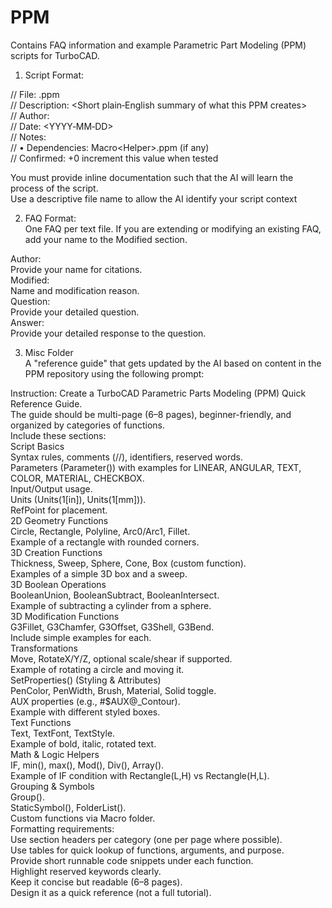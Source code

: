 # PPM
Contains FAQ information and example Parametric Part Modeling (PPM) scripts for TurboCAD.  

1. Script Format:  

// File: <Name>.ppm  
// Description: <Short plain‑English summary of what this PPM creates>  
// Author: <Your Name>  
// Date: <YYYY‑MM‑DD>  
// Notes:  
//   • Dependencies: Macro\<Helper>.ppm (if any)  
// Confirmed: +0 increment this value when tested  

You must provide inline documentation such that the AI will learn the process of  the  script.  
Use a descriptive file name to allow the AI identify your script context

2. FAQ Format:  
One FAQ per text file.  If you are extending or modifying an existing FAQ, add your name to the Modified section.  

Author:  
Provide your name for citations.  
Modified:  
Name and modification reason.  
Question:  
Provide your detailed question.  
Answer:  
Provide your detailed response to the question.  

3. Misc Folder  
A "reference guide" that gets updated by the AI based on content in the PPM repository using the following prompt:  
 
Instruction: Create a TurboCAD Parametric Parts Modeling (PPM) Quick Reference Guide.  
The guide should be multi-page (6–8 pages), beginner-friendly, and organized by categories of functions.  
Include these sections:  
Script Basics  
Syntax rules, comments (//), identifiers, reserved words.  
Parameters (Parameter()) with examples for LINEAR, ANGULAR, TEXT, COLOR, MATERIAL, CHECKBOX.  
Input/Output usage.  
Units (Units(1[in]), Units(1[mm])).  
RefPoint for placement.  
2D Geometry Functions  
Circle, Rectangle, Polyline, Arc0/Arc1, Fillet.  
Example of a rectangle with rounded corners.  
3D Creation Functions  
Thickness, Sweep, Sphere, Cone, Box (custom function).  
Examples of a simple 3D box and a sweep.  
3D Boolean Operations  
BooleanUnion, BooleanSubtract, BooleanIntersect.  
Example of subtracting a cylinder from a sphere.  
3D Modification Functions  
G3Fillet, G3Chamfer, G3Offset, G3Shell, G3Bend.  
Include simple examples for each.  
Transformations  
Move, RotateX/Y/Z, optional scale/shear if supported.  
Example of rotating a circle and moving it.  
SetProperties() (Styling & Attributes)  
PenColor, PenWidth, Brush, Material, Solid toggle.  
AUX properties (e.g., #$AUX@_Contour).  
Example with different styled boxes.  
Text Functions  
Text, TextFont, TextStyle.  
Example of bold, italic, rotated text.  
Math & Logic Helpers  
IF, min(), max(), Mod(), Div(), Array().  
Example of IF condition with Rectangle(L,H) vs Rectangle(H,L).  
Grouping & Symbols  
Group().  
StaticSymbol(), FolderList().  
Custom functions via Macro folder.  
Formatting requirements:  
Use section headers per category (one per page where possible).  
Use tables for quick lookup of functions, arguments, and purpose.  
Provide short runnable code snippets under each function.  
Highlight reserved keywords clearly.  
Keep it concise but readable (6–8 pages).  
Design it as a quick reference (not a full tutorial).  
